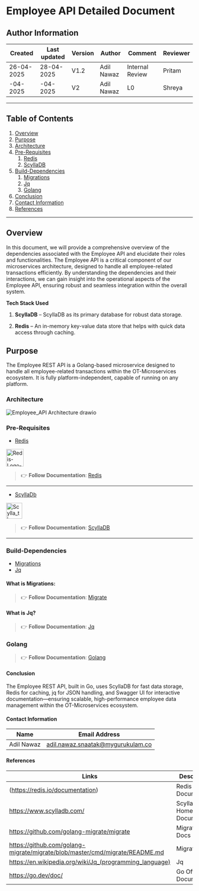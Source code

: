 # Employee API Detailed Document

##  **Author Information**
| Created     | Last updated | Version | Author         | Comment | Reviewer |
|-------------|-----------|---------|----------------|---------|----------|
| 26-04-2025  |  28-04-2025  | V1.2     | Adil Nawaz |     Internal Review    | Pritam    |
| -04-2025  |  -04-2025  | V2     | Adil Nawaz |   L0    | Shreya    |

---


## Table of Contents

1. [Overview](#overview)
2. [Purpose](#purpose)
3. [Architecture](#architecture)
4. [Pre-Requisites](#pre-requisites)
    1. [Redis](#redis)
    2. [ScyllaDB](#scylladb)
5. [Build-Dependencies](#build-dependencies)
    1. [Migrations](#migrations)
    2. [Jq](#jq)
    3. [Golang](#golang)
6. [Conclusion](#conclusion)
7. [Contact Information](#contact-information)
8. [References](#references)

---

## Overview
In this document, we will provide a comprehensive overview of the dependencies associated with the Employee API and elucidate their roles and functionalities. The Employee API is a critical component of our microservices architecture, designed to handle all employee-related transactions efficiently. By understanding the dependencies and their interactions, we can gain insight into the operational aspects of the Employee API, ensuring robust and seamless integration within the overall system.

**Tech Stack Used**

1. **ScyllaDB** – ScyllaDB as its primary database for robust data storage.

2. **Redis** – An in-memory key-value data store that helps with quick data access through caching.


## Purpose
The Employee REST API is a Golang-based microservice designed to handle all employee-related transactions within the OT-Microservices ecosystem. It is fully platform-independent, capable of running on any platform. 



### Architecture
![Employee_API Architecture drawio](https://github.com/user-attachments/assets/5b87b48d-8399-4ac7-8d49-361de4189828)


###  Pre-Requisites 

   - [Redis](#defination-of-redis)
<img width="47" alt="Redis-Logo-768x480" src="https://github.com/user-attachments/assets/3095ec95-88a7-42f4-921e-91960ae90a9b">

> 👉 **Follow Documentation**: [Redis](https://github.com/snaatak-Downtime-Crew/Documentation/blob/SCRUMS-85-SHIVANI/ot-ms-understanding/redis/documentation/README.md)
---

  - [ScyllaDb](#what-is-scylladb)
<img width="43" alt="Scylla_the_sea_monster" src="https://github.com/user-attachments/assets/29e536f3-e1b7-4dfe-a607-18f3ddf840ec">


> 👉 **Follow Documentation**: [ScyllaDB](https://github.com/snaatak-Downtime-Crew/Documentation/blob/SCRUMS-89-Durgesh/ot-ms-understanding/scylladb/documentation/README.md)
---

     


### Build-Dependencies
 - [Migrations](#what-is-migrations)
 - [Jq](#what-is-jq)
     
 #### What is Migrations:
> 👉 **Follow Documentation**: [Migrate](https://github.com/snaatak-Downtime-Crew/Documentation/blob/main/common_stack/others/migrate/intro/README.md)

#### What is Jq?
> 👉 **Follow Documentation**: [Jq](https://github.com/snaatak-Downtime-Crew/Documentation/blob/main/common_stack/others/jq/intro/README.md)

### Golang 
> 👉 **Follow Documentation**: [Golang](https://github.com/snaatak-Downtime-Crew/Documentation/blob/yuvraj_scrums_29/common_stack/application/golang/introduction/README.md)




#### Conclusion
The Employee REST API, built in Go, uses ScyllaDB for fast data storage, Redis for caching, jq for JSON handling, and Swagger UI for interactive documentation—ensuring scalable, high-performance employee data management within the OT-Microservices ecosystem.

#### Contact Information

| Name         | Email Address                                 |
|--------------|-----------------------------------------------|
| Adil Nawaz | adil.nawaz.snaatak@mygurukulam.co           |


#### References
| Links | Descriptions|
|-------|--------------|
|(https://redis.io/documentation)|Redis Official Documentation|
|https://www.scylladb.com/|ScyllaDB Homepage Documentation|
|https://github.com/golang-migrate/migrate|Migrate Github Docs|
|https://github.com/golang-migrate/migrate/blob/master/cmd/migrate/README.md|Migrate CLI|
|https://en.wikipedia.org/wiki/Jq_(programming_language)|Jq|
|https://go.dev/doc/|Go Official Documentation|
